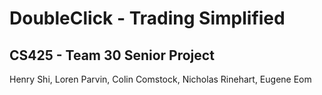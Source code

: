 # DoubleClick - Trading Simplified
## CS425 - Team 30 Senior Project
Henry Shi, Loren Parvin, Colin Comstock, Nicholas Rinehart, Eugene Eom
